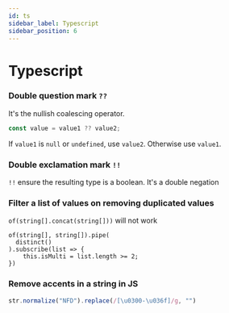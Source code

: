 ```yaml
---
id: ts
sidebar_label: Typescript 
sidebar_position: 6
---
```

# Typescript

### Double question mark `??`
It's the nullish coalescing operator.
```typescript
const value = value1 ?? value2;
```
If `value1` is `null` or `undefined`, use `value2`. Otherwise use `value1`.

### Double exclamation mark `!!`
`!!` ensure the resulting type is a boolean. It's a double negation

### Filter a list of values on removing duplicated values
`of(string[].concat(string[]))` will not work
```
of(string[], string[]).pipe(
  distinct()
).subscribe(list => {
    this.isMulti = list.length >= 2;
})
```

### Remove accents in a string in JS
```javascript
str.normalize("NFD").replace(/[\u0300-\u036f]/g, "")
```